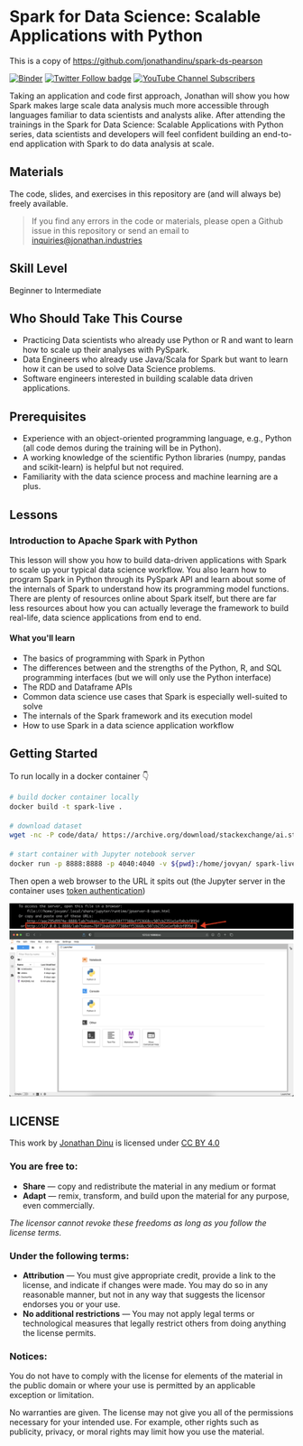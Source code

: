 # Spark for Data Science: Scalable Applications with Python

This is a copy of https://github.com/jonathandinu/spark-ds-pearson

[![Binder](https://mybinder.org/badge_logo.svg)](https://mybinder.org/v2/gh/jonathandinu/spark-livetraining/main)
[![Twitter Follow badge](https://img.shields.io/badge/twitter-@psychothan-1da1f2?style=flat-square&logo=twitter)](https://twitter.com/psychothan)
[![YouTube Channel Subscribers](https://img.shields.io/badge/youtube-subscribe-FF0000?logo=youtube&style=flat-square)](https://www.youtube.com/channel/UCi0Hd3U6xb4V0ApUhAIfu9Q)

Taking an application and code first approach, Jonathan will show you how Spark makes large scale data analysis much more accessible through languages familiar to data scientists and analysts alike. After attending the trainings in the Spark for Data Science: Scalable Applications with Python series, data scientists and developers will feel confident building an end-to-end application with Spark to do data analysis at scale.

## Materials

The code, slides, and exercises in this repository are (and will always be) freely available.

> If you find any errors in the code or materials, please open a Github issue in this repository or send an email to inquiries@jonathan.industries

## Skill Level

Beginner to Intermediate

## Who Should Take This Course

- Practicing Data scientists who already use Python or R and want to learn how to scale up their analyses with PySpark.
- Data Engineers who already use Java/Scala for Spark but want to learn how it can be used to solve Data Science problems.
- Software engineers interested in building scalable data driven applications.

## Prerequisites

- Experience with an object-oriented programming language, e.g., Python (all code demos during the training will be in Python).
- A working knowledge of the scientific Python libraries (numpy, pandas and scikit-learn) is helpful but not required.
- Familiarity with the data science process and machine learning are a plus.

## Lessons

### Introduction to Apache Spark with Python

This lesson will show you how to build data-driven applications with Spark to scale up your typical data science workflow. You also learn how to program Spark in Python through its PySpark API and learn about some of the internals of Spark to understand how its programming model functions. There are plenty of resources online about Spark itself, but there are far less resources about how you can actually leverage the framework to build real-life, data science applications from end to end.

#### What you'll learn

- The basics of programming with Spark in Python
- The differences between and the strengths of the Python, R, and SQL programming interfaces (but we will only use the Python interface)
- The RDD and Dataframe APIs
- Common data science use cases that Spark is especially well-suited to solve
- The internals of the Spark framework and its execution model
- How to use Spark in a data science application workflow

## Getting Started

To run locally in a docker container 👇

```sh
# build docker container locally
docker build -t spark-live .

# download dataset
wget -nc -P code/data/ https://archive.org/download/stackexchange/ai.stackexchange.com.7z/Posts.xml

# start container with Jupyter notebook server
docker run -p 8888:8888 -p 4040:4040 -v ${pwd}:/home/jovyan/ spark-live
```

Then open a web browser to the URL it spits out (the Jupyter server in the container uses [token authentication](https://jupyter-notebook.readthedocs.io/en/stable/security.html))

![notebook url](images/console.png)
![jupyter notebook](images/notebook.png)

## LICENSE

<p xmlns:cc="http://creativecommons.org/ns#" >This work by <a rel="cc:attributionURL dct:creator" property="cc:attributionName" href="https://jonathanjonathanjonathan.com">Jonathan Dinu</a> is licensed under <a href="http://creativecommons.org/licenses/by/4.0/?ref=chooser-v1" target="_blank" rel="license noopener noreferrer" style="display:inline-block;">CC BY 4.0</a></p>

### You are free to:

- **Share** — copy and redistribute the material in any medium or format
- **Adapt** — remix, transform, and build upon the material
  for any purpose, even commercially.

_The licensor cannot revoke these freedoms as long as you follow the license terms._

### Under the following terms:

- **Attribution** — You must give appropriate credit, provide a link to the license, and indicate if changes were made. You may do so in any reasonable manner, but not in any way that suggests the licensor endorses you or your use.
- **No additional restrictions** — You may not apply legal terms or technological measures that legally restrict others from doing anything the license permits.

### Notices:

You do not have to comply with the license for elements of the material in the public domain or where your use is permitted by an applicable exception or limitation.

No warranties are given. The license may not give you all of the permissions necessary for your intended use. For example, other rights such as publicity, privacy, or moral rights may limit how you use the material.

